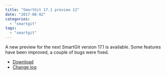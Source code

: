 ```yaml
---
title: "SmartGit 17.1 preview 12"
date: "2017-08-02"
categories: 
  - "smartgit"
tags: 
  - "smartgit"
---
```


A new preview for the next SmartGit version 17.1 is available. Some features have been improved, a couple of bugs were fixed.

- [Download](http://www.syntevo.com/smartgit/early-access)
- [Change log](http://www.syntevo.com/smartgit/changelog-eap.txt)
